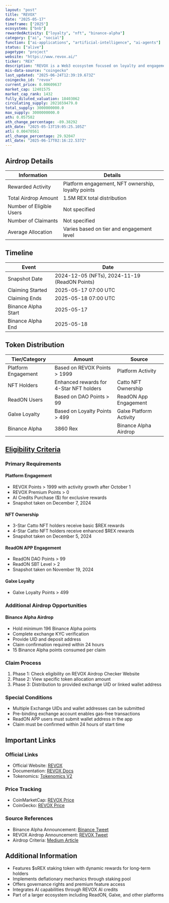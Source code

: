 ```yaml
---
layout: "post"
title: "REVOX"
date: "2025-05-17"
timeframe: ["2025"]
ecosystem: ["bnb"]
rewardedActivity: ["loyalty", "nft", "binance-alpha"]
category: ["ai", "social"]
function: ["ai-applications", "artificial-intelligence", "ai-agents"]
status: ["alive"]
pagetype: "project"
website: "https://www.revox.ai/"
ticker: "REX"
description: "REVOX is a Web3 ecosystem focused on loyalty and engagement rewards, featuring the $REX token for governance, premium features access, and enhanced benefits across all REVOX products and partnerships."
mis-data-source: "coingecko"
last_updated: "2025-06-24T12:39:19.673Z"
coingecko_id: "revox"
current_price: 0.00609637
market_cap: 12401575
market_cap_rank: 1432
fully_diluted_valuation: 18403062
circulating_supply: 2021659479.0
total_supply: 3000000000.0
max_supply: 3000000000.0
ath: 0.057582
ath_change_percentage: -89.38292
ath_date: "2025-05-13T19:05:25.105Z"
atl: 0.00470561
atl_change_percentage: 29.92047
atl_date: "2025-06-17T02:16:22.537Z"
---
```


## Airdrop Details

| Information              | Details                                            |
| ------------------------ | -------------------------------------------------- |
| Rewarded Activity        | Platform engagement, NFT ownership, loyalty points |
| Total Airdrop Amount     | 1.5M REX total distribution                        |
| Number of Eligible Users | Not specified                                      |
| Number of Claimants      | Not specified                                      |
| Average Allocation       | Varies based on tier and engagement level          |

## Timeline

| Event               | Date                                          |
| ------------------- | --------------------------------------------- |
| Snapshot Date       | 2024-12-05 (NFTs), 2024-11-19 (ReadON Points) |
| Claiming Started    | 2025-05-17 07:00 UTC                          |
| Claiming Ends       | 2025-05-18 07:00 UTC                          |
| Binance Alpha Start | 2025-05-17                                    |
| Binance Alpha End   | 2025-05-18                                    |

## Token Distribution

| Tier/Category       | Amount                                  | Source                  |
| ------------------- | --------------------------------------- | ----------------------- |
| Platform Engagement | Based on REVOX Points > 1999            | Platform Activity       |
| NFT Holders         | Enhanced rewards for 4-Star NFT holders | Catto NFT Ownership     |
| ReadON Users        | Based on DAO Points > 99                | ReadON App Engagement   |
| Galxe Loyalty       | Based on Loyalty Points > 499           | Galxe Platform Activity |
| Binance Alpha       | 3860 Rex                                | Binance Alpha Airdrop   |

## [Eligibility Criteria](https://reward.revox.ai/)

### Primary Requirements

#### Platform Engagement

- REVOX Points > 1999 with activity growth after October 1
- REVOX Premium Points > 0
- AI Credits Purchase ($) for exclusive rewards
- Snapshot taken on December 7, 2024

#### NFT Ownership

- 3-Star Catto NFT holders receive basic $REX rewards
- 4-Star Catto NFT holders receive enhanced $REX rewards
- Snapshot taken on December 5, 2024

#### ReadON APP Engagement

- ReadON DAO Points > 99
- ReadON SBT Level > 2
- Snapshot taken on November 19, 2024

#### Galxe Loyalty

- Galxe Loyalty Points > 499

### Additional Airdrop Opportunities

#### Binance Alpha Airdrop

- Hold minimum 196 Binance Alpha points
- Complete exchange KYC verification
- Provide UID and deposit address
- Claim confirmation required within 24 hours
- 15 Binance Alpha points consumed per claim

### Claim Process

1. Phase 1: Check eligibility on REVOX Airdrop Checker Website
2. Phase 2: View specific token allocation amount
3. Phase 3: Distribution to provided exchange UID or linked wallet address

### Special Conditions

- Multiple Exchange UIDs and wallet addresses can be submitted
- Pre-binding exchange account enables gas-free transactions
- ReadON APP users must submit wallet address in the app
- Claim must be confirmed within 24 hours of start time

## Important Links

### Official Links

- Official Website: [REVOX](https://www.revox.ai/)
- Documentation: [REVOX Docs](https://docs.revox.ai/)
- Tokenomics: [Tokenomics V2](https://docs.revox.ai/tokenomics/tokenomics-v2#token-global-allocation)

### Price Tracking

- CoinMarketCap: [REVOX Price](https://coinmarketcap.com/currencies/revox/)
- CoinGecko: [REVOX Price](https://www.coingecko.com/en/coins/revox)

### Source References

- Binance Alpha Announcement: [Binance Tweet](https://x.com/binance/status/1923634605749596413)
- REVOX Airdrop Announcement: [REVOX Tweet](https://x.com/revoxdotai/status/1924482535754801515)
- Airdrop Criteria: [Medium Article](https://readonofficial.medium.com/revox-airdrop-eligibility-criteria-99e25e4f70b7)

## Additional Information

- Features $sREX staking token with dynamic rewards for long-term holders
- Implements deflationary mechanics through staking pool
- Offers governance rights and premium feature access
- Integrates AI capabilities through REVOX AI credits
- Part of a larger ecosystem including ReadON, Galxe, and other platforms